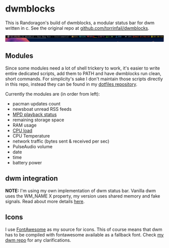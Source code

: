 # dwmblocks

This is Randoragon's build of dwmblocks, a modular status bar for dwm written in c.
See the original repo at [github.com/torrinfail/dwmblocks](https://github.com/torrinfail/dwmblocks).

![preview](preview.gif)

## Modules

Since some modules need a lot of shell trickery to work, it's easier to write entire dedicated scripts,
add them to PATH and have dwmblocks run clean, short commands. For simplicity's sake I don't maintain
those scripts directly in this repo, instead they can be found in my
[dotfiles repository](https://github.com/Randoragon/dotfiles/tree/master/scripts/.scripts/dwmblocks).

Currently the modules are (in order from left):

- pacman updates count
- newsboat unread RSS feeds
- [MPD playback status](https://github.com/randoragon/randoutils/tree/master/dwmbmpd)
- remaining storage space
- RAM usage
- [CPU load](https://github.com/randoragon/randoutils/tree/master/dwmbcpul)
- CPU Temperature
- network traffic (bytes sent & received per sec)
- PulseAudio volume
- date
- time
- battery power

## dwm integration

**NOTE:** I'm using my own implementation of dwm status bar. Vanilla dwm uses the WM\_NAME X property,
my version uses shared memory and fake signals. Read about more details [here](https://github.com/Randoragon/dwm#status-bar-rewrite).

## Icons

I use [FontAwesome](https://fontawesome.com/) as my source for icons. This of course means that
dwm has to be compiled with fontawesome available as a fallback font. Check [my dwm repo](https://github.com/Randoragon/dwm)
for any clarifications.
